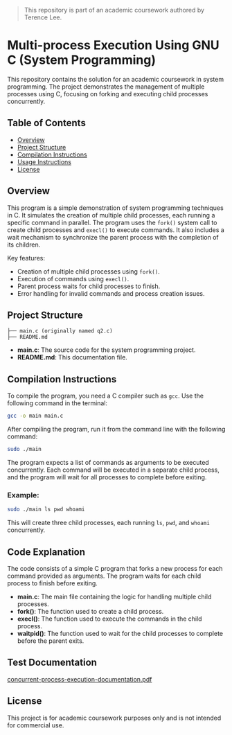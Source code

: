 > This repository is part of an academic coursework authored by Terence Lee.

# Multi-process Execution Using GNU C (System Programming)

This repository contains the solution for an academic coursework in system programming. The project demonstrates the management of multiple processes using C, focusing on forking and executing child processes concurrently.

## Table of Contents

- [Overview](#overview)
- [Project Structure](#project-structure)
- [Compilation Instructions](#compilation-instructions)
- [Usage Instructions](#usage-instructions)
- [License](#license)

## Overview

This program is a simple demonstration of system programming techniques in C. It simulates the creation of multiple child processes, each running a specific command in parallel. The program uses the `fork()` system call to create child processes and `execl()` to execute commands. It also includes a wait mechanism to synchronize the parent process with the completion of its children.

Key features:
- Creation of multiple child processes using `fork()`.
- Execution of commands using `execl()`.
- Parent process waits for child processes to finish.
- Error handling for invalid commands and process creation issues.

## Project Structure

```
├── main.c (originally named q2.c)
├── README.md
```

- **main.c**: The source code for the system programming project.
- **README.md**: This documentation file.

## Compilation Instructions

To compile the program, you need a C compiler such as `gcc`. Use the following command in the terminal:

```bash
gcc -o main main.c
```

After compiling the program, run it from the command line with the following command:

```bash
sudo ./main
```

The program expects a list of commands as arguments to be executed concurrently. Each command will be executed in a separate child process, and the program will wait for all processes to complete before exiting.

### Example:

```bash
sudo ./main ls pwd whoami
```

This will create three child processes, each running `ls`, `pwd`, and `whoami` concurrently.

## Code Explanation

The code consists of a simple C program that forks a new process for each command provided as arguments. The program waits for each child process to finish before exiting.

- **main.c**: The main file containing the logic for handling multiple child processes.
- **fork()**: The function used to create a child process.
- **execl()**: The function used to execute the commands in the child process.
- **waitpid()**: The function used to wait for the child processes to complete before the parent exits.

## Test Documentation
[concurrent-process-execution-documentation.pdf](https://github.com/user-attachments/files/20114484/concurrent-process-execution-documentation.pdf)


## License

This project is for academic coursework purposes only and is not intended for commercial use.
